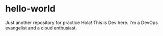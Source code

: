 # hello-world
Just another repository for practice
Hola! 
This is Dev here. I'm a DevOps evangelist and a cloud enthusiast.  
